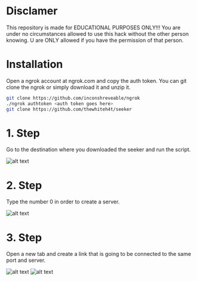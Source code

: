 # Disclamer

This repository is made for EDUCATIONAL PURPOSES ONLY!!! You are under no circumstances allowed to use this hack without the other person knowing. U are ONLY allowed if you have the permission of that person.

# Installation

Open a ngrok account at ngrok.com and copy the auth token.
You can git clone the ngrok or simply download it and unzip it.

```bash
git clone https://github.com/inconshreveable/ngrok
./ngrok authtoken <auth token goes here>
git clone https://github.com/thewhiteh4t/seeker
```

# 1. Step

Go to the destination where you downloaded the seeker and run the script.

![alt text](https://github.com/nikolakosticc/device-tracking-kali-linux/blob/main/images/11.%20Step.png)


# 2. Step

Type the number 0 in order to create a server.

![alt text](https://github.com/nikolakosticc/device-tracking-kali-linux/blob/main/images/2.%20Step.png)

# 3. Step

Open a new tab and create a link that is going to be connected to the same port and server.

![alt text](https://github.com/nikolakosticc/device-tracking-kali-linux/blob/main/images/3.%20Step.png)
![alt text](https://github.com/nikolakosticc/device-tracking-kali-linux/blob/main/images/3.%20Step%20-%202.%20Phase.png)
